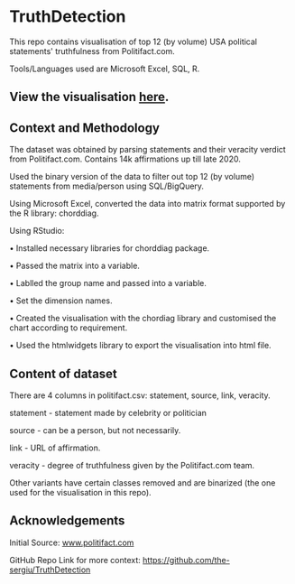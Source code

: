 # TruthDetection
This repo contains visualisation of top 12 (by volume) USA political statements' truthfulness from Politifact.com. 

Tools/Languages used are Microsoft Excel, SQL, R.

## View the visualisation [here](https://savvychawla.github.io/TruthDetection).

## Context and Methodology
The dataset was obtained by parsing statements and their veracity verdict from Politifact.com. Contains 14k affirmations up till late 2020.

Used the binary version of the data to filter out top 12 (by volume) statements from media/person using SQL/BigQuery.

Using Microsoft Excel, converted the data into matrix format supported by the R library: chorddiag.

Using RStudio: 

• Installed necessary libraries for chorddiag package.

• Passed the matrix into a variable.

• Lablled the group name and passed into a variable.

• Set the dimension names.

• Created the visualisation with the chordiag library and customised the chart according to requirement.

• Used the htmlwidgets library to export the visualisation into html file. 

## Content of dataset
There are 4 columns in politifact.csv: statement, source, link, veracity.

statement - statement made by celebrity or politician

source - can be a person, but not necessarily.

link - URL of affirmation.

veracity - degree of truthfulness given by the Politifact.com team.

Other variants have certain classes removed and are binarized (the one used for the visualisation in this repo).

## Acknowledgements
Initial Source: www.politifact.com

GitHub Repo Link for more context: https://github.com/the-sergiu/TruthDetection
